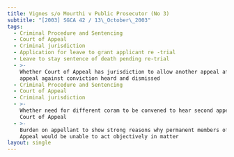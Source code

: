 ```yaml
---
title: Vignes s/o Mourthi v Public Prosecutor (No 3)
subtitle: "[2003] SGCA 42 / 13\_October\_2003"
tags:
  - Criminal Procedure and Sentencing
  - Court of Appeal
  - Criminal jurisdiction
  - Application for leave to grant applicant re -trial
  - Leave to stay sentence of death pending re-trial
  - >-
    Whether Court of Appeal has jurisdiction to allow another appeal after
    appeal against conviction heard and dismissed
  - Criminal Procedure and Sentencing
  - Court of Appeal
  - Criminal jurisdiction
  - >-
    Whether need for different coram to be convened to hear second appeal before
    Court of Appeal
  - >-
    Burden on appellant to show strong reasons why permanent members of Court of
    Appeal would be unable to act objectively in matter
layout: single
---
```


